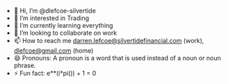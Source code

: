 - 👋 Hi, I’m @dlefcoe-silvertide
- 👀 I’m interested in Trading
- 🌱 I’m currently learning everything
- 💞️ I’m looking to collaborate on work
- 📫 How to reach me darren.lefcoe@silvertidefinancial.com (work), dlefcoe@gmail.com (home)
- 😄 Pronouns: A pronoun is a word that is used instead of a noun or noun phrase.
- ⚡ Fun fact: e**(i*pi()) + 1 = 0

<!---
dlefcoe-silvertide/dlefcoe-silvertide is a ✨ special ✨ repository because its `README.md` (this file) appears on your GitHub profile.
You can click the Preview link to take a look at your changes.
--->
